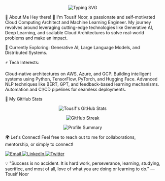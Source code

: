<p align="center"> <img src="https://readme-typing-svg.herokuapp.com?font=Fira+Code&size=24&pause=1000&color=blueviolet&center=true&vCenter=true&width=435&lines=Hi%2C+I'm+Tousif+Noor+%F0%9F%91%8B;Cloud+Computing+%26+AI+Enthusiast;Pythonista+%7C+ML+Engineer;Lifelong+Learner+%7C+Innovator" alt="Typing SVG" /> </p>
🚀 About Me
Hey there! 👋 I'm Tousif Noor, a passionate and self-motivated Cloud Computing Architect and Machine Learning Engineer. My journey revolves around leveraging cutting-edge technologies like Generative AI, Deep Learning, and scalable Cloud Architectures to solve real-world problems and make an impact.

🧠 Currently Exploring: Generative AI, Large Language Models, and Distributed Systems.

⚡ Tech Interests:

Cloud-native architectures on AWS, Azure, and GCP.
Building intelligent systems using Python, TensorFlow, PyTorch, and Hugging Face.
Advanced NLP techniques like BERT, GPT, and feedback-based learning mechanisms.
Automation and CI/CD pipelines for seamless deployments.


🌟 My GitHub Stats
<p align="center"> <img src="https://github-readme-stats.vercel.app/api?username=tousif12&show_icons=true&theme=radical" alt="Tousif's GitHub Stats" /> </p> <p align="center"> <img src="https://github-readme-streak-stats.herokuapp.com/?user=tousif12&theme=radical" alt="GitHub Streak" /> </p> <p align="center"> <img src="https://github-profile-summary-cards.vercel.app/api/cards/profile-details?username=tousif12&theme=radical" alt="Profile Summary" /> </p>
🌍 Let's Connect!
Feel free to reach out to me for collaborations, mentorship, or simply to connect!


 <a href="mailto:tousif.noor@gmail.com"> <img src="https://img.shields.io/badge/Gmail-D14836?style=for-the-badge&logo=gmail&logoColor=white" alt="Email" /> </a> <a href="https://www.linkedin.com/in/tousif-noor-85549b66/"> <img src="https://img.shields.io/badge/LinkedIn-0077B5?style=for-the-badge&logo=linkedin&logoColor=white" alt="LinkedIn" /> </a> <a href="https://twitter.com/pyvengers"> <img src="https://img.shields.io/badge/Twitter-1DA1F2?style=for-the-badge&logo=twitter&logoColor=white" alt="Twitter" /> 
</a>

💡 "Success is no accident. It is hard work, perseverance, learning, studying, sacrifice, and most of all, love of what you are doing or learning to do."
— Tousif Noor
